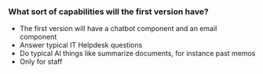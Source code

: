 ### What sort of capabilities will the first version have?
- The first version will have a chatbot component and an email component
- Answer typical IT Helpdesk questions
- Do typical AI things like summarize documents, for instance past memos
- Only for staff